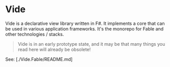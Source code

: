 # Vide

Vide is a declarative view library written in F#. It implements a core that can be used in various application frameworks. It's the monorepo for Fable and other technologies / stacks.

> Vide is in an early prototype state, and it may be that many things you read here will already be obsolete!

See: [./Vide.Fable/README.md]
